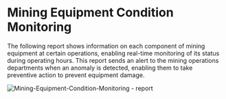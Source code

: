 # Mining Equipment Condition Monitoring

The following report shows information on each component of mining equipment at certain operations, enabling real-time monitoring of its status during operating hours. This report sends an alert to the mining operations departments when an anomaly is detected, enabling them to take preventive action to prevent equipment damage.

![Mining-Equipment-Condition-Monitoring - report](https://github.com/user-attachments/assets/c6445da5-2058-479d-a16b-e4aebb00a27b)
